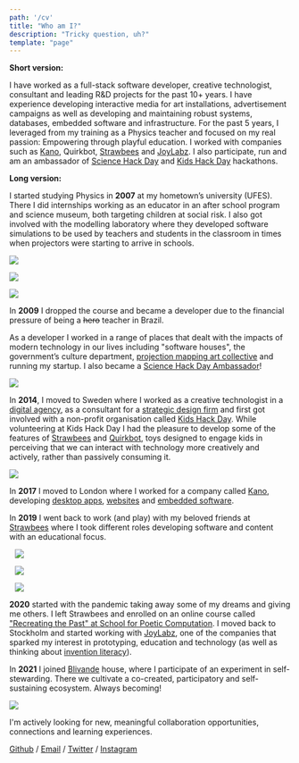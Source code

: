 ```yaml
---
path: '/cv'
title: "Who am I?"
description: "Tricky question, uh?"
template: "page"
---
```


**Short version:**

I have worked as a full-stack software developer, creative technologist, consultant and leading R&D projects for the past 10+ years. I have experience developing interactive media for art installations, advertisement campaigns as well as developing and maintaining robust systems, databases, embedded software and infrastructure. For the past 5 years, I leveraged from my training as a Physics teacher and focused on my real passion: Empowering through playful education. I worked with companies such as [Kano](https://kano.me), Quirkbot, [Strawbees](https://strawbees.com/) and [JoyLabz](https://joylabz.com/). I also participate, run and am an ambassador of [Science Hack Day](http://sciencehackday.org/ambassador/) and [Kids Hack Day](https://www.kidshackday.com/about) hackathons.

**Long version:**

I started studying Physics in **2007** at my hometown’s university (UFES). There I did internships working as an educator in an after school program and science museum, both targeting children at social risk. I also got involved with the modelling laboratory where they developed software simulations to be used by teachers and students in the classroom in times when projectors were starting to arrive in schools.

<div class="row">

<div style="width:30%">

![](./muris_eaf.jpg)

</div>

<div style="width:30%">

![](./muris_capacete.jpg)

</div>

<div style="width:30%">

![](./muris_infinito.jpg)

</div>

</div>

In **2009** I dropped the course and became a developer due to the financial pressure of being a <del>hero</del> teacher in Brazil.

As a developer I worked in a range of places that dealt with the impacts of modern technology in our lives including "software houses", the government’s culture department, [projection mapping art collective](https://www.youtube.com/watch?v=Cp4usRl-nSg) and running my startup. I also became a [Science Hack Day Ambassador](http://sciencehackday.org/ambassador/)!

![](./science_hack_day.jpg)

In **2014**, I moved to Sweden where I worked as a creative technologist in a [digital agency](https://oakwood.se/), as a consultant for a [strategic design firm](https://www.designit.com/) and first got involved with a non-profit organisation called [Kids Hack Day](http://www.kidshackday.com/). While volunteering at Kids Hack Day I had the pleasure to develop some of the features of [Strawbees](https://strawbees.com/) and [Quirkbot](https://www.quirkbot.com/), toys designed to engage kids in perceiving that we can interact with technology more creatively and actively, rather than passively consuming it.

![](./quirkbot_kickstarter.png)

In **2017** I moved to London where I worked for a company called [Kano](https://kano.me/), developing [desktop apps](https://kano.me/landing/app/uk), [websites](https://world.kano.me/challenges) and [embedded software](https://murilopolese.github.io/kano-pixel-kit-pixel32-docs/).

In **2019** I went back to work (and play) with my beloved friends at [Strawbees](https://strawbees.com/) where I took different roles developing software and content with an educational focus.


<div class="row">

<div style="width:30%; margin: 0 10px;">

![](./muris.jpg)

</div>

<div style="width:40%; margin: 0 10px;">

![](./strawbees_team.jpg)

</div>

<div style="width:30%; margin: 0 10px;">

![](./muris_strawbees.jpg)

</div>

</div>

**2020** started with the pandemic taking away some of my dreams and giving me others. I left Strawbees and enrolled on an online course called ["Recreating the Past" at School for Poetic Computation](https://sfpc.io/recreatingthepast-spring2020/). I moved back to Stockholm and started working with [JoyLabz](https://joylabz.com/), one of the companies that sparked my interest in prototyping, education and technology (as well as thinking about [invention literacy](https://www.youtube.com/watch?v=ibrwte1QqUE)).

In **2021** I joined [Blivande](https://blivande.com) house, where I participate of an experiment in self-stewarding. There we cultivate a co-created, participatory and self-sustaining ecosystem. Always becoming!

![](./blivande.jpg)

I'm actively looking for new, meaningful collaboration opportunities, connections and learning experiences.

[Github](https://github.com/murilopolese) / [Email](mailto:murilopolese+dotcom@gmail.com) / [Twitter](https://twitter.com/murilopolese) / [Instagram](https://instagram.com/murilopolese)
